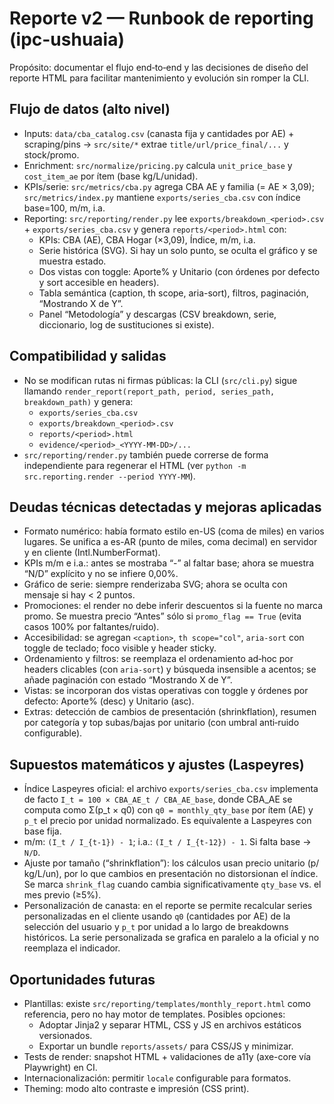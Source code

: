 # Reporte v2 — Runbook de reporting (ipc-ushuaia)

Propósito: documentar el flujo end‑to‑end y las decisiones de diseño del reporte HTML para facilitar mantenimiento y evolución sin romper la CLI.

## Flujo de datos (alto nivel)
- Inputs: `data/cba_catalog.csv` (canasta fija y cantidades por AE) + scraping/pins → `src/site/*` extrae `title/url/price_final/...` y stock/promo.
- Enrichment: `src/normalize/pricing.py` calcula `unit_price_base` y `cost_item_ae` por ítem (base kg/L/unidad).
- KPIs/serie: `src/metrics/cba.py` agrega CBA AE y familia (= AE × 3,09); `src/metrics/index.py` mantiene `exports/series_cba.csv` con índice base=100, m/m, i.a.
- Reporting: `src/reporting/render.py` lee `exports/breakdown_<period>.csv` + `exports/series_cba.csv` y genera `reports/<period>.html` con:
  - KPIs: CBA (AE), CBA Hogar (×3,09), Índice, m/m, i.a.
  - Serie histórica (SVG). Si hay un solo punto, se oculta el gráfico y se muestra estado.
  - Dos vistas con toggle: Aporte% y Unitario (con órdenes por defecto y sort accesible en headers).
  - Tabla semántica (caption, th scope, aria-sort), filtros, paginación, “Mostrando X de Y”.
  - Panel “Metodología” y descargas (CSV breakdown, serie, diccionario, log de sustituciones si existe).

## Compatibilidad y salidas
- No se modifican rutas ni firmas públicas: la CLI (`src/cli.py`) sigue llamando `render_report(report_path, period, series_path, breakdown_path)` y genera:
  - `exports/series_cba.csv`
  - `exports/breakdown_<period>.csv`
  - `reports/<period>.html`
  - `evidence/<period>_<YYYY-MM-DD>/...`
- `src/reporting/render.py` también puede correrse de forma independiente para regenerar el HTML (ver `python -m src.reporting.render --period YYYY-MM`).

## Deudas técnicas detectadas y mejoras aplicadas
- Formato numérico: había formato estilo en-US (coma de miles) en varios lugares. Se unifica a es-AR (punto de miles, coma decimal) en servidor y en cliente (Intl.NumberFormat).
- KPIs m/m e i.a.: antes se mostraba “-” al faltar base; ahora se muestra “N/D” explícito y no se infiere 0,00%.
- Gráfico de serie: siempre renderizaba SVG; ahora se oculta con mensaje si hay < 2 puntos.
- Promociones: el render no debe inferir descuentos si la fuente no marca promo. Se muestra precio “Antes” sólo si `promo_flag == True` (evita casos 100% por faltantes/ruido).
- Accesibilidad: se agregan `<caption>`, `th scope="col"`, `aria-sort` con toggle de teclado; foco visible y header sticky.
- Ordenamiento y filtros: se reemplaza el ordenamiento ad‑hoc por headers clicables (con `aria-sort`) y búsqueda insensible a acentos; se añade paginación con estado “Mostrando X de Y”.
- Vistas: se incorporan dos vistas operativas con toggle y órdenes por defecto: Aporte% (desc) y Unitario (asc).
- Extras: detección de cambios de presentación (shrinkflation), resumen por categoría y top subas/bajas por unitario (con umbral anti‑ruido configurable).

## Supuestos matemáticos y ajustes (Laspeyres)
- Índice Laspeyres oficial: el archivo `exports/series_cba.csv` implementa de facto `I_t = 100 × CBA_AE_t / CBA_AE_base`, donde CBA_AE se computa como Σ(p_t × q0) con `q0 = monthly_qty_base` por ítem (AE) y `p_t` el precio por unidad normalizado. Es equivalente a Laspeyres con base fija.
- m/m: `(I_t / I_{t-1}) - 1`; i.a.: `(I_t / I_{t-12}) - 1`. Si falta base → `N/D`.
- Ajuste por tamaño (“shrinkflation”): los cálculos usan precio unitario (p/ kg/L/un), por lo que cambios en presentación no distorsionan el índice. Se marca `shrink_flag` cuando cambia significativamente `qty_base` vs. el mes previo (≥5%).
- Personalización de canasta: en el reporte se permite recalcular series personalizadas en el cliente usando `q0` (cantidades por AE) de la selección del usuario y `p_t` por unidad a lo largo de breakdowns históricos. La serie personalizada se grafica en paralelo a la oficial y no reemplaza el indicador.

## Oportunidades futuras
- Plantillas: existe `src/reporting/templates/monthly_report.html` como referencia, pero no hay motor de templates. Posibles opciones:
  - Adoptar Jinja2 y separar HTML, CSS y JS en archivos estáticos versionados.
  - Exportar un bundle `reports/assets/` para CSS/JS y minimizar.
- Tests de render: snapshot HTML + validaciones de a11y (axe-core vía Playwright) en CI.
- Internacionalización: permitir `locale` configurable para formatos.
- Theming: modo alto contraste e impresión (CSS print).
